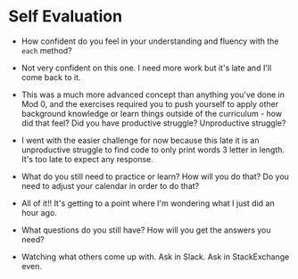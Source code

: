 # Self Evaluation

- How confident do you feel in your understanding and fluency with the `each` method?
 * Not very confident on this one. I need more work but it's late and I'll come back to it.
- This was a much more advanced concept than anything you've done in Mod 0, and the exercises required you to push yourself to apply other background knowledge or learn things outside of the curriculum - how did that feel? Did you have productive struggle? Unproductive struggle?
 * I went with the easier challenge for now because this late it is an unproductive struggle to find code to only print words 3 letter in length. It's too late to expect any response.
- What do you still need to practice or learn? How will you do that? Do you need to adjust your calendar in order to do that?
 * All of it!! It's getting to a point where I'm wondering what I just did an hour ago.
- What questions do you still have? How will you get the answers you need?
 * Watching what others come up with. Ask in Slack. Ask in StackExchange even.

